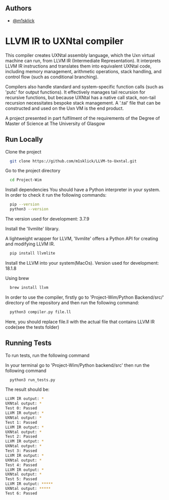 
## Authors

- [@m1sklick](https://github.com/m1sklick)


# LLVM IR to UXNtal compiler

This compiler creates UXNtal assembly language, which the Uxn virtual machine can run, from LLVM IR (Intermediate Representation). It interprets LLVM IR instructions and translates them into equivalent UXNtal code, including memory management, arithmetic operations, stack handling, and control flow (such as conditional branching).

Compilers also handle standard and system-specific function calls (such as 'putc' for output functions). It effectively manages tail recursion for recursive functions, but because UXNtal has a native call stack, non-tail recursion necessitates bespoke stack management. A '.tal' file that can be constructed and used on the Uxn VM is the end product.

A project presented in part fulfilment of the requirements of the
Degree of Master of Science at The University of Glasgow




## Run Locally

Clone the project

```bash
  git clone https://github.com/m1sklick/LLVM-to-Uxntal.git
```

Go to the project directory

```bash
  cd Project-Wim
```

Install dependencies
You should have a Python interpreter in your system. In order to check it run the following commands:
```bash
  pip --version
  python3 --version
```
The version used for development: 3.7.9

Install the 'llvmlite' library.

A lightweight wrapper for LLVM, 'llvmlite' offers a Python API for creating and modifying LLVM IR.

```bash
  pip install llvmlite
```

Install the LLVM into your system(MacOs). Version used for development: 18.1.8

Using brew

```bash
  brew install llvm
```

In order to use the compiler, firstly go to 'Project-Wim/Python Backend/src/' directory of the repository and then run the following command:

```bash
  python3 compiler.py file.ll
```
Here, you should replace file.ll with the actual file that contains LLVM IR code(see the tests folder)


## Running Tests

To run tests, run the following command

In your terminal go to 'Project-Wim/Python backend/src'
then run the following command

```bash
  python3 run_tests.py
```

The result should be:
```bash
LLVM IR output: *
UXNtal output: *
Test 0: Passed
LLVM IR output: *
UXNtal output: *
Test 1: Passed
LLVM IR output: *
UXNtal output: *
Test 2: Passed
LLVM IR output: *
UXNtal output: *
Test 3: Passed
LLVM IR output: *
UXNtal output: *
Test 4: Passed
LLVM IR output: *
UXNtal output: *
Test 5: Passed
LLVM IR output: *****
UXNtal output: *****
Test 6: Passed
```

